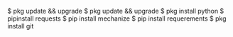 

$ pkg update && upgrade
$ pkg update && upgrade
$ pkg install python
$ pipinstall requests
$ pip install mechanize
$ pip install requerements
$ pkg install git
